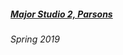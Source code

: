 ##### [Major Studio 2, Parsons](https://churc.github.io/MajorStudio2/index6.html)
###### Spring 2019
